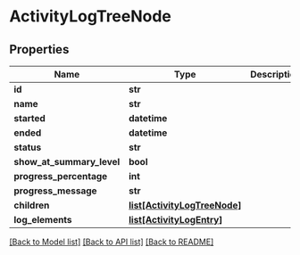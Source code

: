 # ActivityLogTreeNode

## Properties
Name | Type | Description | Notes
------------ | ------------- | ------------- | -------------
**id** | **str** |  | [optional] 
**name** | **str** |  | [optional] 
**started** | **datetime** |  | [optional] 
**ended** | **datetime** |  | [optional] 
**status** | **str** |  | [optional] 
**show_at_summary_level** | **bool** |  | [optional] 
**progress_percentage** | **int** |  | [optional] 
**progress_message** | **str** |  | [optional] 
**children** | [**list[ActivityLogTreeNode]**](ActivityLogTreeNode.md) |  | [optional] 
**log_elements** | [**list[ActivityLogEntry]**](ActivityLogEntry.md) |  | [optional] 

[[Back to Model list]](../README.md#documentation-for-models) [[Back to API list]](../README.md#documentation-for-api-endpoints) [[Back to README]](../README.md)


